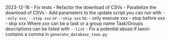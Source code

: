 2023-12-16
    - Fix tests
    - Refactor the download of CSVs
    - Parallelize the download of CSVs
    - Add parameters to the update script
        you can run with `--only xxx`, `--stop xxx` or `--skip xxx` to:
        - only execute xxx
        - stop before xxx
        - skip xxx 
        Where xxx can be a task or a group name
        Task/Groups descriptions can be listed with `--list`
    - Fix a potential abuse if taxon contains a comma in `generate_database_taxo.py`
